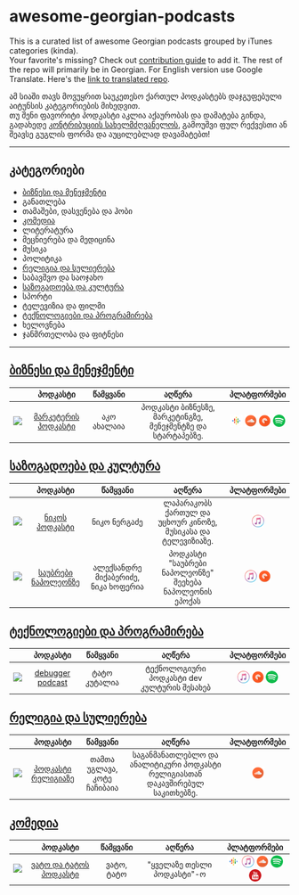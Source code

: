 # awesome-georgian-podcasts
This is a curated list of awesome Georgian podcasts grouped by iTunes categories (kinda).   
Your favorite's missing? Check out [contribution guide](CONTRIBUTING.md) to add it.
The rest of the repo will primarily be in Georgian. For English version use Google Translate. Here's the [link to translated repo](https://translate.google.com/translate?hl=en&sl=ka&tl=en&u=https%3A%2F%2Fgithub.com%2Fgeorgegach%2Fawesome-georgian-podcasts).

ამ სიაში თავს მოვუყრით საუკეთესო ქართულ პოდკასტებს დაჯგუფებული აიტუნსის კატეგორიების მიხედვით.   
თუ შენი ფავორიტი პოდკასტი აკლია აქაურობას და დამატება გინდა, გადახედე [კონტრიბუციის სახელმძღვანელოს](CONTRIBUTING.md), გამოუშვი ფულ რექვესთი ან შეავსე გუგლის ფორმა და აუცილებლად დავამატებთ!

___
<!--AGC: AUTO GENERATED CONTENT STARTS HERE -->
## კატეგორიები
- [ბიზნესი და მენეჯმენტი](#ბიზნესი-და-მენეჯმენტი)
- განათლება
- თამაშები, დასვენება და ჰობი
- [კომედია](#კომედია)
- ლიტერატურა
- მეცნიერება და მედიცინა
- მუსიკა
- პოლიტიკა
- [რელიგია და სულიერება](#რელიგია-და-სულიერება)
- საბავშვო და საოჯახო
- [საზოგადოება და კულტურა](#საზოგადოება-და-კულტურა)
- სპორტი
- ტელევიზია და ფილმი
- [ტექნოლოგიები და პროგრამირება](#ტექნოლოგიები-და-პროგრამირება)
- ხელოვნება
- ჯანმრთელობა და ფიტნესი

___



## [ბიზნესი და მენეჯმენტი](#ბიზნესი-და-მენეჯმენტი)
|   |   პოდკასტი  |  წამყვანი |   აღწერა   |        პლატფორმები        |
|---|:-----------:|:---------:|:----------:|:-------------------------:|
| <img src="https://img.marketer.ge/2015/06/579183_381725635240587_129031775_n.png" width=80> | [მარკეტერის პოდკასტი](https://anchor.fm/marketerge/episodes/--e4mhpt) | აკო ახალაია | პოდკასტი ბიზნესზე, მარკეტინგზე, მენეჯმენტზე და სტარტაპებზე. |[<img src="assets/gpod.png" height=22>](https://www.google.com/podcasts?feed=aHR0cHM6Ly9hbmNob3IuZm0vcy9jZDg3YjkwL3BvZGNhc3QvcnNz) [<img src="assets/soundcloud.png" height=22>](https://soundcloud.com/marketerge/tccawxoobg9d) [<img src="assets/pocketcasts.png" height=22>](https://pca.st/tw49) [<img src="assets/spotify.png" height=22>](https://open.spotify.com/show/46mwLcPYKqjnQduVukWHNp) |


## [საზოგადოება და კულტურა](#საზოგადოება-და-კულტურა)
|   |   პოდკასტი  |  წამყვანი |   აღწერა   |        პლატფორმები        |
|---|:-----------:|:---------:|:----------:|:-------------------------:|
| <img src="https://gdb.rferl.org/ECD7C978-9076-4E64-A7DD-6C22A050898F.png" width=80> | [ნიკოს პოდკასტი](https://www.radiotavisupleba.ge/z/18711) | ნიკო ნერგაძე | ლაპარაკობს ქართულ და უცხოურ კინოზე, მუსიკასა და ტელევიზიაზე. |[<img src="assets/itunes.png" height=22>](https://podcasts.apple.com/au/podcast/%E1%83%9C%E1%83%98%E1%83%99%E1%83%9D%E1%83%A1-%E1%83%9E%E1%83%9D%E1%83%93%E1%83%99%E1%83%90%E1%83%A1%E1%83%A2%E1%83%98-radio-free-europe-radio-liberty/id1181008940) |
| <img src="https://is5-ssl.mzstatic.com/image/thumb/Podcasts62/v4/3b/fd/83/3bfd83f4-d90a-2e29-71cc-0b8a895c8786/mza_597172861340572460.jpg/320x0w.jpg" width=80> | [საუბრები ნაპოლეონზე](https://napoleontalk.podbean.com/) | ალექსანდრე მიქაბერიძე, ნიკა ხოფერია | პოდკასტი "საუბრები ნაპოლეონზე" შეეხება ნაპოლეონის ეპოქას |[<img src="assets/itunes.png" height=22>](https://podcasts.apple.com/us/podcast/%E1%83%A1%E1%83%90%E1%83%A3%E1%83%91%E1%83%A0%E1%83%94%E1%83%91%E1%83%98-%E1%83%9C%E1%83%90%E1%83%9E%E1%83%9D%E1%83%9A%E1%83%94%E1%83%9D%E1%83%9C%E1%83%96%E1%83%94/id1145700022) [<img src="assets/pocketcasts.png" height=22>](http://pca.st/itunes/1145700022) |


## [ტექნოლოგიები და პროგრამირება](#ტექნოლოგიები-და-პროგრამირება)
|   |   პოდკასტი  |  წამყვანი |   აღწერა   |        პლატფორმები        |
|---|:-----------:|:---------:|:----------:|:-------------------------:|
| <img src="https://is3-ssl.mzstatic.com/image/thumb/Music124/v4/0f/e4/f6/0fe4f6fd-fea6-826f-71a7-34f6fe484308/source/600x600bb.jpg" width=80> | [debugger podcast](https://podtail.com/en/podcast/debugger-podcast/) | ტატო კუტალია | ტექნოლოგიური პოდკასტი dev კულტურის შესახებ |[<img src="assets/itunes.png" height=22>](https://itunes.apple.com/us/podcast/debugger-podcast/id1447502263) [<img src="assets/pocketcasts.png" height=22>](https://pca.st/iQX5) [<img src="assets/spotify.png" height=22>](https://open.spotify.com/show/5ZqBQE38n59HNtsO9Xc66p) |


## [რელიგია და სულიერება](#რელიგია-და-სულიერება)
|   |   პოდკასტი  |  წამყვანი |   აღწერა   |        პლატფორმები        |
|---|:-----------:|:---------:|:----------:|:-------------------------:|
| <img src="https://i1.sndcdn.com/avatars-000619201311-d71pzk-t500x500.jpg" width=80> | [პოდკასტი რელიგიაზე](https://www.facebook.com/PodkastiReligiaze/) | თამთა უგლავა, კოტე ჩაჩიბაია | საგანმანათლებლო და ანალიტიკური პოდკასტი რელიგიასთან დაკავშირებულ საკითხებზე. |[<img src="assets/soundcloud.png" height=22>](https://soundcloud.com/podkasti_religiaze) |


## [კომედია](#კომედია)
|   |   პოდკასტი  |  წამყვანი |   აღწერა   |        პლატფორმები        |
|---|:-----------:|:---------:|:----------:|:-------------------------:|
| <img src="https://pbcdn1.podbean.com/imglogo/image-logo/5255370/logonew_300x300.jpg" width=80> | [ვატო და ტატოს პოდკასტი](https://vatotato.podbean.com) | ვატო, ტატო | "ყველაზე თესლი პოდკასტი"-ო |[<img src="assets/gpod.png" height=22>]( https://podcasts.google.com/?feed=aHR0cHM6Ly9mZWVkLnBvZGJlYW4uY29tL3ZhdG90YXRvL2Zl) [<img src="assets/itunes.png" height=22>](https://podcasts.apple.com/us/podcast/%E1%83%95%E1%83%90%E1%83%A2%E1%83%9D-%E1%83%93%E1%83%90-%E1%83%A2%E1%83%90%E1%83%A2%E1%83%9D%E1%83%A1-%E1%83%9E%E1%83%9D%E1%83%93%E1%83%99%E1%83%90%E1%83%A1%E1%83%A2%E1%83%98-vato-and-tatos-podcast/id1473564719) [<img src="assets/soundcloud.png" height=22>](https://soundcloud.com/vatotato) [<img src="assets/spotify.png" height=22>](https://open.spotify.com/show/4q7R2uVjqXBQ1iEUHL431T) [<img src="assets/youtube.png" height=22>](https://www.youtube.com/channel/UCzJtxFszvtDPSXVaeLQIUjA) |